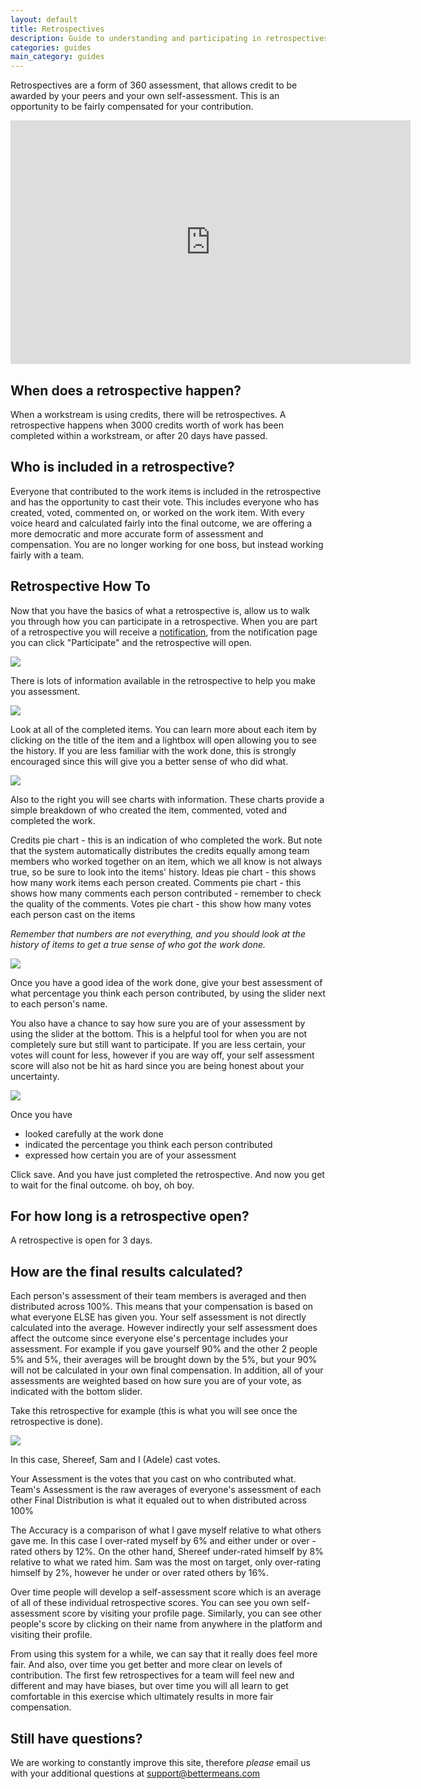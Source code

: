 ```yaml
---
layout: default
title: Retrospectives
description: Guide to understanding and participating in retrospectives
categories: guides
main_category: guides
---
```


Retrospectives are a form of 360 assessment, that allows credit to be awarded by your peers and your own self-assessment. This is an opportunity to be fairly compensated for your contribution.

<object width="640" height="390">
  <param name="movie" value="http://www.youtube.com/v/Fyjn0XQc9jc"></param>
  <param name="allowFullScreen" value="true"></param>
  <embed src="http://www.youtube.com/v/Fyjn0XQc9jc"
  type="application/x-shockwave-flash" allowfullscreen="true"
  width="640" height="390"></embed>
</object>

When does a retrospective happen?
---------------------------------

When a workstream is using credits, there will be retrospectives. A retrospective happens when 3000 credits worth of work has been completed within a workstream, or after 20 days have passed.

Who is included in a retrospective?
-----------------------------------

Everyone that contributed to the work items is included in the retrospective and has the opportunity to cast their vote. This includes everyone who has created, voted, commented on, or worked on the work item. With every voice heard and calculated fairly into the final outcome, we are offering a more democratic and more accurate form of assessment and compensation. You are no longer working for one boss, but instead working fairly with a team.

Retrospective How To
--------------------

Now that you have the basics of what a retrospective is, allow us to walk you through how you can participate in a retrospective.
When you are part of a retrospective you will receive a [notification](/notifications), from the notification page you can click "Participate" and the retrospective will open. 

![](/images/retro-note-f.png)

There is lots of information available in the retrospective to help you make you assessment.

![](/images/retro1-f.png)

Look at all of the completed items. You can learn more about each item by clicking on the title of the item and a lightbox will open allowing you to see the history. If you are less familiar with the work done, this is strongly encouraged since this will give you a better sense of who did what. 

![](/images/retro5-f.png)

Also to the right you will see charts with information. These charts provide a simple breakdown of who created the item, commented, voted and completed the work.

Credits pie chart - this is an indication of who completed the work. But note that the system automatically distributes the credits equally among team members who worked together on an item, which we all know is not always true, so be sure to look into the items' history.
Ideas pie chart - this shows how many work items each person created.
Comments pie chart - this shows how many comments each person contributed - remember to check the quality of the comments.
Votes pie chart - this show how many votes each person cast on the items

_Remember that numbers are not everything, and you should look at the history of items to get a true sense of who got the work done._

![](/images/retro4-f.png)


Once you have a good idea of the work done, give your best assessment of what percentage you think each person contributed, by using the slider next to each person's name.

You also have a chance to say how sure you are of your assessment by using the slider at the bottom. This is a helpful tool for when you are not completely sure but still want to participate. If you are less certain, your votes will count for less, however if you are way off, your self assessment score will also not be hit as hard since you are being honest about your uncertainty.

![](/images/retro3-f.png)

Once you have

* looked carefully at the work done
* indicated the percentage you think each person contributed
* expressed how certain you are of your assessment

Click save. And you have just completed the retrospective. And now you get to wait for the final outcome. oh boy, oh boy.

For how long is a retrospective open?
-------------------------------------

A retrospective is open for 3 days.

How are the final results calculated?
-------------------------------------

Each person's assessment of their team members is averaged and then distributed across 100%. This means that your compensation is based on what everyone ELSE has given you. Your self assessment is not directly calculated into the average. However indirectly your self assessment does affect the outcome since everyone else's percentage includes your assessment. For example if you gave yourself 90% and the other 2 people 5% and 5%, their averages will be brought down by the 5%, but your 90% will not be calculated in your own final compensation.  In addition, all of your assessments are weighted based on how sure you are of your vote, as indicated with the bottom slider.

Take this retrospective for example (this is what you will see once the retrospective is done).

![](/images/retro-result-f.png)

In this case, Shereef, Sam and I (Adele) cast votes.

Your Assessment is the votes that you cast on who contributed what.
Team's Assessment is the raw averages of everyone's assessment of each other
Final Distribution is what it equaled out to when distributed across 100%

The Accuracy is a comparison of what I gave myself relative to what others gave me. In this case I over-rated myself by 6% and either under or over - rated others by 12%. On the other hand, Shereef under-rated himself by 8% relative to what we rated him. Sam was the most on target, only over-rating himself by 2%, however he under or over rated others by 16%.

Over time people will develop a self-assessment score which is an average of all of these individual retrospective scores. You can see you own self-assessment score by visiting your profile page. Similarly, you can see other people's score by clicking on their name from anywhere in the platform and visiting their profile.

From using this system for a while, we can say that it really does feel more fair. And also, over time you get better and more clear on levels of contribution. The first few retrospectives for a team will feel new and different and may have biases, but over time you will all learn to get comfortable in this exercise which ultimately results in more fair compensation.

Still have questions? 
---------------------

We are working to constantly improve this site, therefore _please_ email us with your additional questions at <a href="mailto:support@bettermeans.com">support@bettermeans.com</a>
